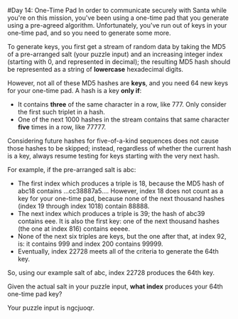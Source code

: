 #Day 14: One-Time Pad
In order to communicate securely with Santa while you're on this mission, you've been using a one-time pad that 
you generate using a pre-agreed algorithm. Unfortunately, you've run out of keys in your one-time pad, and so you 
need to generate some more.

To generate keys, you first get a stream of random data by taking the MD5 of a pre-arranged salt (your puzzle input) 
and an increasing integer index (starting with 0, and represented in decimal); the resulting MD5 hash should be 
represented as a string of **lowercase** hexadecimal digits.

However, not all of these MD5 hashes are **keys**, and you need 64 new keys for your one-time pad. A hash is a 
key **only if**:

* It contains **three** of the same character in a row, like 777. Only consider the first such triplet in a hash.
* One of the next 1000 hashes in the stream contains that same character **five** times in a row, like 77777.

Considering future hashes for five-of-a-kind sequences does not cause those hashes to be skipped; instead, 
regardless of whether the current hash is a key, always resume testing for keys starting with the very next hash.

For example, if the pre-arranged salt is abc:

* The first index which produces a triple is 18, because the MD5 hash of abc18 contains ...cc38887a5.... 
However, index 18 does not count as a key for your one-time pad, because none of the next thousand hashes (index 19 
through index 1018) contain 88888.
* The next index which produces a triple is 39; the hash of abc39 contains eee. It is also the first key: one of 
the next thousand hashes (the one at index 816) contains eeeee.
* None of the next six triples are keys, but the one after that, at index 92, is: it contains 999 and index 200 
contains 99999.
* Eventually, index 22728 meets all of the criteria to generate the 64th key.

So, using our example salt of abc, index 22728 produces the 64th key.

Given the actual salt in your puzzle input, **what index** produces your 64th one-time pad key?

Your puzzle input is ngcjuoqr.